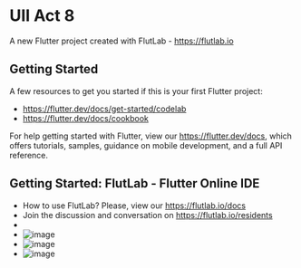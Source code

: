 # UII Act 8

A new Flutter project created with FlutLab - https://flutlab.io

## Getting Started

A few resources to get you started if this is your first Flutter project:

- https://flutter.dev/docs/get-started/codelab
- https://flutter.dev/docs/cookbook

For help getting started with Flutter, view our
https://flutter.dev/docs, which offers tutorials,
samples, guidance on mobile development, and a full API reference.

## Getting Started: FlutLab - Flutter Online IDE

- How to use FlutLab? Please, view our https://flutlab.io/docs
- Join the discussion and conversation on https://flutlab.io/residents
-
- ![image](https://github.com/RivasU128/U2_Act_8/assets/143743974/360233b1-ba76-429b-be41-f3af4c7e4c23)
- ![image](https://github.com/RivasU128/U2_Act_8/assets/143743974/66b7d14d-1a4c-468c-99ad-ee10998e5f89)
- ![image](https://github.com/RivasU128/U2_Act_8/assets/143743974/b8fac298-41ef-4160-b81d-20b40eb7e916)



